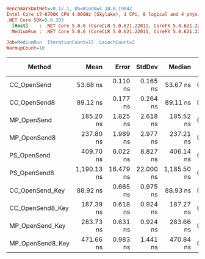 ``` ini

BenchmarkDotNet=v0.12.1, OS=Windows 10.0.19042
Intel Core i7-6700K CPU 4.00GHz (Skylake), 1 CPU, 8 logical and 4 physical cores
.NET Core SDK=5.0.203
  [Host]    : .NET Core 5.0.6 (CoreCLR 5.0.621.22011, CoreFX 5.0.621.22011), X64 RyuJIT
  MediumRun : .NET Core 5.0.6 (CoreCLR 5.0.621.22011, CoreFX 5.0.621.22011), X64 RyuJIT

Job=MediumRun  IterationCount=15  LaunchCount=2  
WarmupCount=10  

```
|           Method |        Mean |     Error |    StdDev |      Median |  Gen 0 | Gen 1 | Gen 2 | Allocated |
|----------------- |------------:|----------:|----------:|------------:|-------:|------:|------:|----------:|
|      CC_OpenSend |    53.68 ns |  0.110 ns |  0.165 ns |    53.67 ns | 0.0114 |     - |     - |      48 B |
|     CC_OpenSend8 |    89.12 ns |  0.177 ns |  0.264 ns |    89.11 ns | 0.0114 |     - |     - |      48 B |
|      MP_OpenSend |   185.20 ns |  1.825 ns |  2.618 ns |   185.52 ns | 0.0134 |     - |     - |      56 B |
|     MP_OpenSend8 |   237.80 ns |  1.989 ns |  2.977 ns |   237.21 ns | 0.0134 |     - |     - |      56 B |
|      PS_OpenSend |   409.70 ns |  6.022 ns |  8.827 ns |   406.14 ns | 0.1144 |     - |     - |     480 B |
|     PS_OpenSend8 | 1,190.13 ns | 16.479 ns | 22.000 ns | 1,185.50 ns | 0.3815 |     - |     - |    1600 B |
|  CC_OpenSend_Key |    88.92 ns |  0.665 ns |  0.975 ns |    88.93 ns | 0.0138 |     - |     - |      58 B |
| CC_OpenSend8_Key |   187.39 ns |  0.618 ns |  0.924 ns |   187.27 ns | 0.0138 |     - |     - |      58 B |
|  MP_OpenSend_Key |   283.73 ns |  0.631 ns |  0.924 ns |   283.66 ns | 0.0725 |     - |     - |     304 B |
| MP_OpenSend8_Key |   471.66 ns |  0.983 ns |  1.441 ns |   470.84 ns | 0.0725 |     - |     - |     304 B |

